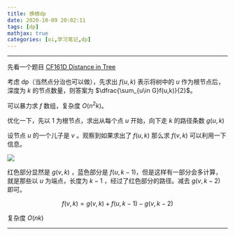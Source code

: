 ```yaml
---
title: 换根dp
date: 2020-10-09 20:02:11
tags: [dp]
mathjax: true
categories: [oi,学习笔记,dp]
---
```


----

先看一个题目 [CF161D Distance in Tree](https://www.luogu.com.cn/problem/CF161D)

考虑 dp（当然点分治也可以做），先求出 $f(u,k)$ 表示将树中的 $u$ 作为根节点后，深度为 $k$ 的节点数量，则答案为 $\dfrac{\sum_{u\in G}f(u,k)}{2}$。

<!-- more -->

可以暴力求 $f$ 数组，复杂度 $O(n^2k)$。

优化一下，先以 $1$ 为根节点，求出从每个点 $u$ 开始，向下走 $k$ 的路径条数 $g(u,k)$

设节点 $u$ 的一个儿子是 $v$ 。观察到如果求出了 $f(u,k)$ 那么求 $f(v,k)$ 可以利用一下信息。

![](change-root-dp/01.png)

红色部分显然是 $g(v,k)$ ，蓝色部分是 $f(u,k-1)$，但是这样有一部分会多计算，就是那些以 $u$ 为端点，长度为 $k-1$ ，经过了红色部分的路径。减去 $g(v,k-2)$ 即可。

$$f(v,k)=g(v,k)+f(u,k-1)-g(v,k-2)$$

复杂度 $O(nk)$

----


